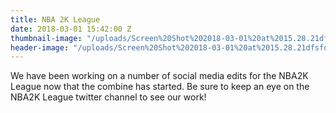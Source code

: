 ```yaml
---
title: NBA 2K League
date: 2018-03-01 15:42:00 Z
thumbnail-image: "/uploads/Screen%20Shot%202018-03-01%20at%2015.28.21dfsfd.jpg"
header-image: "/uploads/Screen%20Shot%202018-03-01%20at%2015.28.21dfsfd.jpg"
---
```


We have been working on a number of social media edits for the NBA2K League now that the combine has started. Be sure to keep an eye on the NBA2K League twitter channel to see our work!
